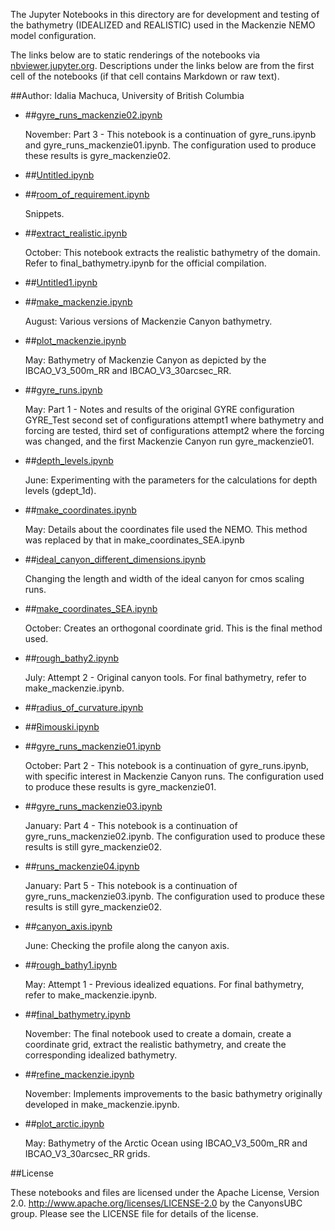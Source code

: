The Jupyter Notebooks in this directory are for development and testing of
the bathymetry (IDEALIZED and REALISTIC) used in the Mackenzie NEMO model configuration.

The links below are to static renderings of the notebooks via
[nbviewer.jupyter.org](http://nbviewer.jupyter.org/).
Descriptions under the links below are from the first cell of the notebooks
(if that cell contains Markdown or raw text).

##Author: Idalia Machuca, University of British Columbia

* ##[gyre_runs_mackenzie02.ipynb](http://nbviewer.jupyter.org/urls/bitbucket.org/CanyonsUBC/mackenzie_canyon/raw/tip/bathymetry/notebooks/gyre_runs_mackenzie02.ipynb)  
    
    November: Part 3 - This notebook is a continuation of gyre_runs.ipynb and gyre_runs_mackenzie01.ipynb. The configuration used to produce these results is gyre_mackenzie02.  

* ##[Untitled.ipynb](http://nbviewer.jupyter.org/urls/bitbucket.org/CanyonsUBC/mackenzie_canyon/raw/tip/bathymetry/notebooks/Untitled.ipynb)  
    
* ##[room_of_requirement.ipynb](http://nbviewer.jupyter.org/urls/bitbucket.org/CanyonsUBC/mackenzie_canyon/raw/tip/bathymetry/notebooks/room_of_requirement.ipynb)  
    
    Snippets.  

* ##[extract_realistic.ipynb](http://nbviewer.jupyter.org/urls/bitbucket.org/CanyonsUBC/mackenzie_canyon/raw/tip/bathymetry/notebooks/extract_realistic.ipynb)  
    
    October: This notebook extracts the realistic bathymetry of the domain. Refer to final_bathymetry.ipynb for the official compilation.  

* ##[Untitled1.ipynb](http://nbviewer.jupyter.org/urls/bitbucket.org/CanyonsUBC/mackenzie_canyon/raw/tip/bathymetry/notebooks/Untitled1.ipynb)  
    
* ##[make_mackenzie.ipynb](http://nbviewer.jupyter.org/urls/bitbucket.org/CanyonsUBC/mackenzie_canyon/raw/tip/bathymetry/notebooks/make_mackenzie.ipynb)  
    
    August: Various versions of Mackenzie Canyon bathymetry.  

* ##[plot_mackenzie.ipynb](http://nbviewer.jupyter.org/urls/bitbucket.org/CanyonsUBC/mackenzie_canyon/raw/tip/bathymetry/notebooks/plot_mackenzie.ipynb)  
    
    May: Bathymetry of Mackenzie Canyon as depicted by the IBCAO_V3_500m_RR and IBCAO_V3_30arcsec_RR.  

* ##[gyre_runs.ipynb](http://nbviewer.jupyter.org/urls/bitbucket.org/CanyonsUBC/mackenzie_canyon/raw/tip/bathymetry/notebooks/gyre_runs.ipynb)  
    
    May: Part 1 - Notes and results of the original GYRE configuration GYRE_Test second set of configurations attempt1 where bathymetry and forcing are tested, third set of configurations attempt2 where the forcing was changed, and the first Mackenzie Canyon run gyre_mackenzie01.  

* ##[depth_levels.ipynb](http://nbviewer.jupyter.org/urls/bitbucket.org/CanyonsUBC/mackenzie_canyon/raw/tip/bathymetry/notebooks/depth_levels.ipynb)  
    
    June: Experimenting with the parameters for the calculations for depth levels (gdept_1d).  

* ##[make_coordinates.ipynb](http://nbviewer.jupyter.org/urls/bitbucket.org/CanyonsUBC/mackenzie_canyon/raw/tip/bathymetry/notebooks/make_coordinates.ipynb)  
    
    May: Details about the coordinates file used the NEMO. This method was replaced by that in make_coordinates_SEA.ipynb  

* ##[ideal_canyon_different_dimensions.ipynb](http://nbviewer.jupyter.org/urls/bitbucket.org/CanyonsUBC/mackenzie_canyon/raw/tip/bathymetry/notebooks/ideal_canyon_different_dimensions.ipynb)  
    
    Changing the length and width of the ideal canyon for cmos scaling runs.  

* ##[make_coordinates_SEA.ipynb](http://nbviewer.jupyter.org/urls/bitbucket.org/CanyonsUBC/mackenzie_canyon/raw/tip/bathymetry/notebooks/make_coordinates_SEA.ipynb)  
    
    October: Creates an orthogonal coordinate grid. This is the final method used.  

* ##[rough_bathy2.ipynb](http://nbviewer.jupyter.org/urls/bitbucket.org/CanyonsUBC/mackenzie_canyon/raw/tip/bathymetry/notebooks/rough_bathy2.ipynb)  
    
    July: Attempt 2 - Original canyon tools. For final bathymetry, refer to make_mackenzie.ipynb.  

* ##[radius_of_curvature.ipynb](http://nbviewer.jupyter.org/urls/bitbucket.org/CanyonsUBC/mackenzie_canyon/raw/tip/bathymetry/notebooks/radius_of_curvature.ipynb)  
    
* ##[Rimouski.ipynb](http://nbviewer.jupyter.org/urls/bitbucket.org/CanyonsUBC/mackenzie_canyon/raw/tip/bathymetry/notebooks/Rimouski.ipynb)  
    
* ##[gyre_runs_mackenzie01.ipynb](http://nbviewer.jupyter.org/urls/bitbucket.org/CanyonsUBC/mackenzie_canyon/raw/tip/bathymetry/notebooks/gyre_runs_mackenzie01.ipynb)  
    
    October: Part 2 - This notebook is a continuation of gyre_runs.ipynb, with specific interest in Mackenzie Canyon runs. The configuration used to produce these results is gyre_mackenzie01.  

* ##[gyre_runs_mackenzie03.ipynb](http://nbviewer.jupyter.org/urls/bitbucket.org/CanyonsUBC/mackenzie_canyon/raw/tip/bathymetry/notebooks/gyre_runs_mackenzie03.ipynb)  
    
    January: Part 4 - This notebook is a continuation of gyre_runs_mackenzie02.ipynb. The configuration used to produce these results is still gyre_mackenzie02.  

* ##[runs_mackenzie04.ipynb](http://nbviewer.jupyter.org/urls/bitbucket.org/CanyonsUBC/mackenzie_canyon/raw/tip/bathymetry/notebooks/runs_mackenzie04.ipynb)  
    
    January: Part 5 - This notebook is a continuation of gyre_runs_mackenzie03.ipynb. The configuration used to produce these results is still gyre_mackenzie02.   

* ##[canyon_axis.ipynb](http://nbviewer.jupyter.org/urls/bitbucket.org/CanyonsUBC/mackenzie_canyon/raw/tip/bathymetry/notebooks/canyon_axis.ipynb)  
    
    June: Checking the profile along the canyon axis.  

* ##[rough_bathy1.ipynb](http://nbviewer.jupyter.org/urls/bitbucket.org/CanyonsUBC/mackenzie_canyon/raw/tip/bathymetry/notebooks/rough_bathy1.ipynb)  
    
    May: Attempt 1 - Previous idealized equations. For final bathymetry, refer to make_mackenzie.ipynb.  

* ##[final_bathymetry.ipynb](http://nbviewer.jupyter.org/urls/bitbucket.org/CanyonsUBC/mackenzie_canyon/raw/tip/bathymetry/notebooks/final_bathymetry.ipynb)  
    
    November: The final notebook used to create a domain, create a coordinate grid, extract the realistic bathymetry, and create the corresponding idealized bathymetry.  

* ##[refine_mackenzie.ipynb](http://nbviewer.jupyter.org/urls/bitbucket.org/CanyonsUBC/mackenzie_canyon/raw/tip/bathymetry/notebooks/refine_mackenzie.ipynb)  
    
    November: Implements improvements to the basic bathymetry originally developed in make_mackenzie.ipynb.  

* ##[plot_arctic.ipynb](http://nbviewer.jupyter.org/urls/bitbucket.org/CanyonsUBC/mackenzie_canyon/raw/tip/bathymetry/notebooks/plot_arctic.ipynb)  
    
    May: Bathymetry of the Arctic Ocean using IBCAO_V3_500m_RR and IBCAO_V3_30arcsec_RR grids.  


##License

These notebooks and files are licensed under the Apache License, Version 2.0.
http://www.apache.org/licenses/LICENSE-2.0 by the CanyonsUBC group.
Please see the LICENSE file for details of the license.
